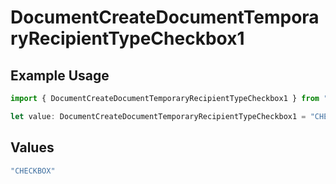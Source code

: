 # DocumentCreateDocumentTemporaryRecipientTypeCheckbox1

## Example Usage

```typescript
import { DocumentCreateDocumentTemporaryRecipientTypeCheckbox1 } from "@documenso/sdk-typescript/models/operations";

let value: DocumentCreateDocumentTemporaryRecipientTypeCheckbox1 = "CHECKBOX";
```

## Values

```typescript
"CHECKBOX"
```